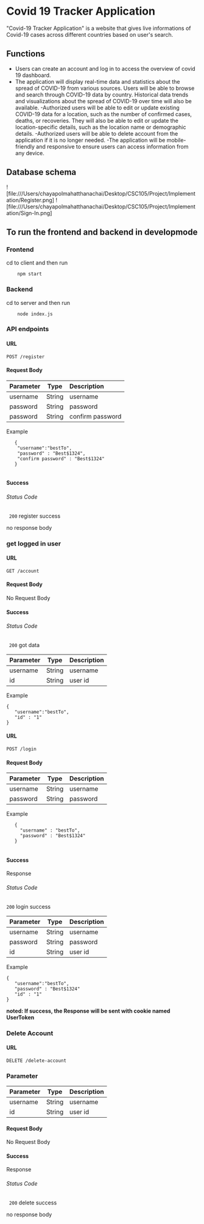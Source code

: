 # Covid 19 Tracker Application

"Covid-19 Tracker Application" is a website that gives live informations of Covid-19 cases across different countries based on user's search.

## Functions

- Users can create an account and log in to access the overview of covid 19 dashboard.
- The application will display real-time data and statistics about the spread
of COVID-19 from various sources. Users will be able to browse and search through COVID-19 data by country. Historical data trends and visualizations about the spread of COVID-19 over time will also be available.
-Authorized users will be able to edit or update existing COVID-19 data for
a location, such as the number of confirmed cases, deaths, or recoveries. They will also be able to edit or update the location-specific details, such as the location name or demographic details.
-Authorized users will be able to delete account from the application if it is no longer needed.
-The application will be mobile-friendly and responsive to ensure users can access information from any device.

## Database schema
![file:///Users/chayapolmahatthanachai/Desktop/CSC105/Project/Implementation/Register.png]
![file:///Users/chayapolmahatthanachai/Desktop/CSC105/Project/Implementation/Sign-In.png]

## To run the frontend and backend in developmode 
### Frontend
cd to client and then run
```
    npm start
```
### Backend
cd to server and then run
```
    node index.js
```

### API endpoints

#### URL
`POST /register`

 
#### Request Body 
| Parameter | Type | Description |
|----------|:-------------:|:------|
|username|String|username |
|password|String| password|
|password|String| confirm password|

Example
```
   {
    "username":"bestTo",
    "password" : "Best$1324",
    "confirm password" : "Best$1324"
   }


```

#### Success

###### Status Code
` 200`  register success

no response body

### get logged in user

#### URL
`GET /account`

#### Request Body 
No Request Body


#### Success

###### Status Code
` 200`  got data

| Parameter | Type | Description |
|----------|:-------------:|:------|
|username|String| username
|id|String| user id

Example
```
{
   "username":"bestTo",
   "id" : "1"
}

```
#### URL

`POST /login`

#### Request Body 

| Parameter | Type | Description |
|----------|:-------------:|:------|
|username|String|username|
|password|String| password|

Example
```
   {
     "username" : "bestTo",
     "password" : "Best$1324"
   }


```

#### Success

Response

###### Status Code

`200`  login success

| Parameter | Type | Description |
|----------|:-------------:|:------|
|username|String| username |
|password|String| password |
|id|String| user id |

Example
```
{
   "username":"bestTo",
   "password" : "Best$1324"
   "id" : "1"
}

```

**noted: If success, the Response will be sent with cookie named UserToken**

### Delete Account

#### URL
`DELETE /delete-account`

### Parameter
| Parameter | Type | Description |
|----------|:-------------:|:------|
|username|String| username
|id|String| user id

#### Request Body 
No Request Body

#### Success
Response

###### Status Code
` 200`  delete success

no response body

